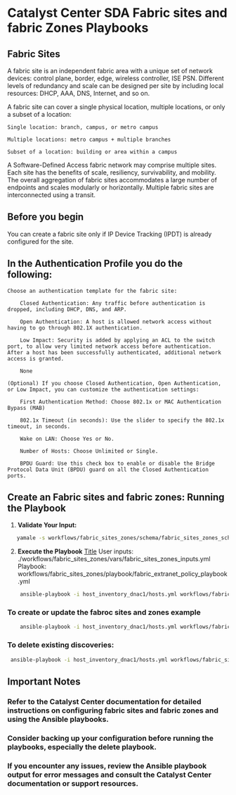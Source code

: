 # Catalyst Center SDA Fabric sites and fabric Zones Playbooks

## Fabric Sites

A fabric site is an independent fabric area with a unique set of network devices: control plane, border, edge, wireless controller, ISE PSN. Different levels of redundancy and scale can be designed per site by including local resources: DHCP, AAA, DNS, Internet, and so on.

A fabric site can cover a single physical location, multiple locations, or only a subset of a location:

    Single location: branch, campus, or metro campus

    Multiple locations: metro campus + multiple branches

    Subset of a location: building or area within a campus

A Software-Defined Access fabric network may comprise multiple sites. Each site has the benefits of scale, resiliency, survivability, and mobility. The overall aggregation of fabric sites accommodates a large number of endpoints and scales modularly or horizontally. Multiple fabric sites are interconnected using a transit.

## Before you begin

You can create a fabric site only if IP Device Tracking (IPDT) is already configured for the site.

## In the Authentication Profile you do the following:

    Choose an authentication template for the fabric site:

        Closed Authentication: Any traffic before authentication is dropped, including DHCP, DNS, and ARP.

        Open Authentication: A host is allowed network access without having to go through 802.1X authentication.

        Low Impact: Security is added by applying an ACL to the switch port, to allow very limited network access before authentication. After a host has been successfully authenticated, additional network access is granted.

        None

    (Optional) If you choose Closed Authentication, Open Authentication, or Low Impact, you can customize the authentication settings:

        First Authentication Method: Choose 802.1x or MAC Authentication Bypass (MAB)

        802.1x Timeout (in seconds): Use the slider to specify the 802.1x timeout, in seconds.

        Wake on LAN: Choose Yes or No.

        Number of Hosts: Choose Unlimited or Single.

        BPDU Guard: Use this check box to enable or disable the Bridge Protocol Data Unit (BPDU) guard on all the Closed Authentication ports.

## Create an Fabric sites and fabric zones: Running the Playbook

1. **Validate Your Input:**

```bash
   yamale -s workflows/fabric_sites_zones/schema/fabric_sites_zones_schema.yml workflows/fabric_sites_zones/vars/fabric_sites_zones_inputs.yml
```
2. **Execute the Playbook**
[Title](playbook/fabric_sites_zones_playbook.yml)
User inputs: ./workflows/fabric_sites_zones/vars/fabric_sites_zones_inputs.yml
Playbook: workflows/fabric_sites_zones/playbook/fabric_extranet_policy_playbook.yml
```bash
    ansible-playbook -i host_inventory_dnac1/hosts.yml workflows/fabric_sites_zones/playbook/fabric_sites_zones_playbook.yml --e VARS_FILE_PATH=<your input file>
```
###  To create or update the fabroc sites and zones example
```bash
    ansible-playbook -i host_inventory_dnac1/hosts.yml workflows/fabric_sites_zones/playbook/fabric_sites_zones_playbook.yml --e VARS_FILE_PATH=../vars/fabric_sites_zones_inputs.yml
```
###  To delete existing discoveries:
```bash
 ansible-playbook -i host_inventory_dnac1/hosts.yml workflows/fabric_sites_zones/playbook/delete_fabric_sites_zones_playbook.yml --e VARS_FILE_PATH=../vars/fabric_sites_zones_inputs.yml
```
## Important Notes
### Refer to the Catalyst Center documentation for detailed instructions on configuring fabric sites and fabric zones and using the Ansible playbooks.
### Consider backing up your configuration before running the playbooks, especially the delete playbook.
### If you encounter any issues, review the Ansible playbook output for error messages and consult the Catalyst Center documentation or support resources.
